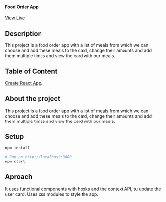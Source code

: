#### Food Order App

[View Live](https://joopr8.github.io/food-app/)

## Description
This project is a food order app with a list of meals from which we can choose and add these meals to the card, change their amounts and add them multiple times and view the card with our meals.

## Table of Content
[Create React App](https://github.com/facebook/create-react-app).

## About the project 
This project is a food order app with a list of meals from which we can choose and add these meals to the card, change their amounts and add them multiple times and view the card with our meals.


## Setup

```ruby
npm install

# Run on http://localhost:3000
npm start
```

## Aproach
It uses functional components with hooks and the context API, tu update the user card. Uses css modules to style the app.








